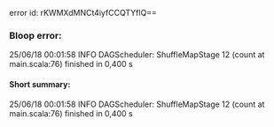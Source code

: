 error id: rKWMXdMNCt4iyfCCQTYflQ==
### Bloop error:

25/06/18 00:01:58 INFO DAGScheduler: ShuffleMapStage 12 (count at main.scala:76) finished in 0,400 s
#### Short summary: 

25/06/18 00:01:58 INFO DAGScheduler: ShuffleMapStage 12 (count at main.scala:76) finished in 0,400 s